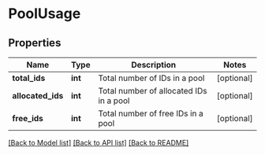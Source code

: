 # PoolUsage

## Properties
Name | Type | Description | Notes
------------ | ------------- | ------------- | -------------
**total_ids** | **int** | Total number of IDs in a pool | [optional] 
**allocated_ids** | **int** | Total number of allocated IDs in a pool | [optional] 
**free_ids** | **int** | Total number of free IDs in a pool | [optional] 

[[Back to Model list]](../README.md#documentation-for-models) [[Back to API list]](../README.md#documentation-for-api-endpoints) [[Back to README]](../README.md)

